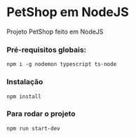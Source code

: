 # PetShop em NodeJS
Projeto PetShop feito em NodeJS

### Pré-requisitos globais:
`npm i -g nodemon typescript ts-node`

### Instalação
`npm install`

### Para rodar o projeto
`npm run start-dev`
